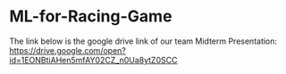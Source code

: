 # ML-for-Racing-Game
The link below is the google drive link of our team Midterm Presentation:
https://drive.google.com/open?id=1EONBtiAHen5mfAY02CZ_n0Ua8ytZ0SCC

